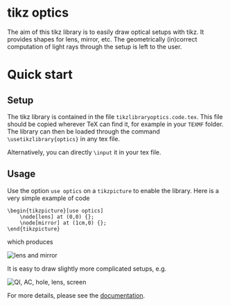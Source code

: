 # tikz optics

The aim of this tikz library is to easily draw optical setups with tikz. It provides shapes for lens, mirror, etc. The geometrically (in)correct computation of light rays through the setup is left to the user.

# Quick start
## Setup

The tikz library is contained in the file `tikzlibraryoptics.code.tex`. This file should be copied wherever TeX can find it, for example in your `TEXMF` folder. 
The library can then be loaded through the command `\usetikzlibrary{optics}` in any tex file.

Alternatively, you can directly `\input` it in your tex file.

## Usage

Use the option `use optics` on a `tikzpicture` to enable the library. Here is a very simple example of code
```
\begin{tikzpicture}[use optics]
	\node[lens] at (0,0) {};
	\node[mirror] at (1cm,0) {};
\end{tikzpicture}
```
which produces

![lens and mirror](http://fruchart.github.io/tikz-optics/media/example-lens-mirror.png)

It is easy to draw slightly more complicated setups, e.g.

![QI, AC, hole, lens, screen](http://fruchart.github.io/tikz-optics/media/example-QI-hole-lens-screen.png)

For more details, please see the [documentation](https://github.com/fruchart/tikz-optics/raw/master/doc/optics-doc.pdf).
